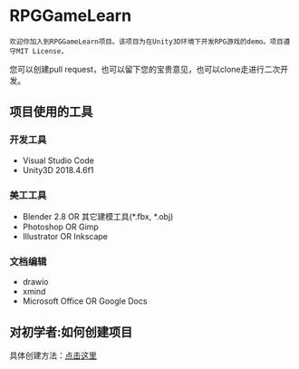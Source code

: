 # RPGGameLearn
    欢迎你加入到RPGGameLearn项目。该项目为在Unity3D环境下开发RPG游戏的demo。项目遵守MIT License，
您可以创建pull request，也可以留下您的宝贵意见，也可以clone走进行二次开发。

## 项目使用的工具
### 开发工具
* Visual Studio Code
* Unity3D 2018.4.6f1
### 美工工具
* Blender 2.8 OR 其它建模工具(*.fbx, *.obj)
* Photoshop OR Gimp
* Illustrator OR Inkscape
### 文档编辑
* drawio
* xmind
* Microsoft Office OR Google Docs

## 对初学者:如何创建项目
具体创建方法：[点击这里](./docs/manual/readme.md)

